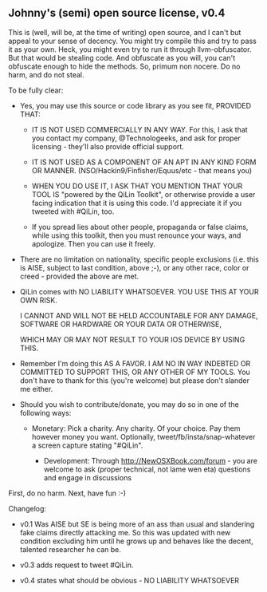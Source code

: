 Johnny's (semi) open source license, v0.4
-----------------------------------------

This is (well, will be, at the time of writing) open source, and I can't but appeal to your sense of decency. 
You might try compile this and try to pass it as your own. Heck, you might even try to run it through llvm-obfuscator. 
But that would be stealing code. And obfuscate as you will, you can't obfuscate enough to hide the methods. 
So, primum non nocere. Do no harm, and do not steal.

To be fully clear:

 - Yes, you may use this source or code library as you see fit, PROVIDED THAT:

	- IT IS NOT USED COMMERCIALLY IN ANY WAY. For this, I ask that you contact my company, @Technologeeks, 
		and ask for proper licensing - they'll also provide official support.

	- IT IS NOT USED AS A COMPONENT OF AN APT IN ANY KIND FORM OR MANNER. 
		(NSO/Hackin9/Finfisher/Equus/etc - that means you)

	- WHEN YOU DO USE IT, I ASK THAT YOU MENTION THAT YOUR TOOL IS "powered by the QiLin Toolkit", 
          or otherwise provide a user facing indication that it is using this code. 
	   I'd appreciate it if you tweeted with #QiLin, too.

	- If you spread lies about other people, propaganda or false claims, while using this toolkit, 
then you must renounce your ways, and apologize. Then you can use it freely.

  - There are no limitation on nationality, specific people exclusions (i.e. this is AISE, subject to last condition, above ;-), 
or any other race, color or creed - provided the above are met.


  - QiLin comes with NO LIABILITY WHATSOEVER. YOU USE THIS AT YOUR OWN RISK. 

    I CANNOT AND WILL NOT BE HELD ACCOUNTABLE FOR ANY DAMAGE, SOFTWARE OR HARDWARE OR YOUR DATA OR OTHERWISE, 

    WHICH MAY OR MAY NOT RESULT TO YOUR IOS DEVICE BY USING THIS. 
 
  - Remember I'm doing this AS A FAVOR. I AM NO IN WAY INDEBTED OR COMMITTED TO SUPPORT THIS, OR ANY OTHER OF MY TOOLS.
    You don't have to thank for this (you're welcome) but please don't slander me either.

  - Should you wish to contribute/donate, you may do so in one of the following ways:

	- Monetary: Pick a charity. Any charity. Of your choice. Pay them however money you want. 
		    Optionally, tweet/fb/insta/snap-whatever a screen capture stating "#QiLin". 

        - Development: Through http://NewOSXBook.com/forum - you are welcome to ask (proper technical, not lame wen eta) 
			questions and engage in discussions
	


First, do no harm. Next, have fun :-)

Changelog:

- v0.1 Was AISE but SE is being more of an ass than usual and slandering fake claims directly attacking me. 
So this was updated with new condition excluding him until he grows up and behaves like the decent, 
talented researcher he can be.

- v0.3 adds request to tweet #QiLin. 

- v0.4 states what should be obvious - NO LIABILITY WHATSOEVER
